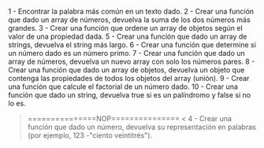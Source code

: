1 - Encontrar la palabra más común en un texto dado.
2 - Crear una función que dado un array de números, devuelva la suma de los dos números más grandes.
3 - Crear una función que ordene un array de objetos según el valor de una propiedad dada.
5 - Crear una función que dado un array de strings, devuelva el string más largo.
6 - Crear una función que determine si un número dado es un número primo.
7 - Crear una función que dado un array de números, devuelva un nuevo array con solo los números pares.
8 - Crear una función que dado un array de objetos, devuelva un objeto que contenga las propiedades de todos los objetos del array (unión).
9 - Crear una función que calcule el factorial de un número dado.
10 - Crear una función que dado un string, devuelva true si es un palíndromo y false si no lo es.

> ===============NOP=============== <
> 4 - Crear una función que dado un número, devuelva su representación en palabras (por ejemplo, 123 -"ciento veintitrés").
